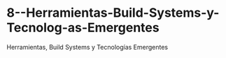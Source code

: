 # 8--Herramientas-Build-Systems-y-Tecnolog-as-Emergentes
Herramientas, Build Systems y Tecnologías Emergentes
